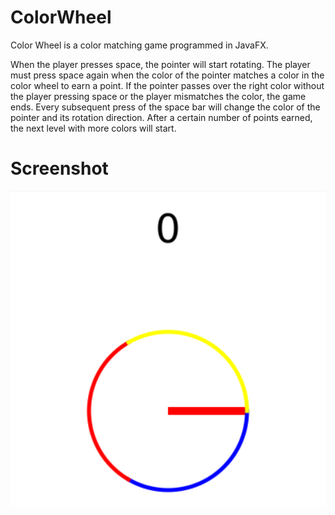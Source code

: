 # ColorWheel

Color Wheel is a color matching game programmed in JavaFX. 

When the player presses space, the pointer will start rotating. 
The player must press space again when the color of the pointer 
matches a color in the color wheel to earn a point. If the 
pointer passes over the right color without the player pressing 
space or the player mismatches the color, the game ends. Every 
subsequent press of the space bar will change the color of the 
pointer and its rotation direction. After a certain number of points
earned, the next level with more colors will start.

# Screenshot
![ColorWheel](https://raw.githubusercontent.com/LeoXu1/ColorWheel/master/colorwheel.PNG?token=ADSXZOQMBH6CQNWJWDC34NS6RH6RI)
